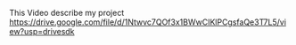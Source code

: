 This Video describe my project 
https://drive.google.com/file/d/1Ntwvc7QOf3x1BWwCIKlPCgsfaQe3T7L5/view?usp=drivesdk
